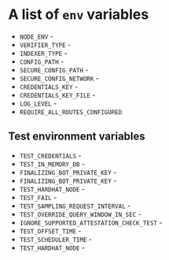 # A list of `env` variables

- `NODE_ENV` -
- `VERIFIER_TYPE` -
- `INDEXER_TYPE` -
- `CONFIG_PATH` -
- `SECURE_CONFIG_PATH` -
- `SECURE_CONFIG_NETWORK` -
- `CREDENTIALS_KEY` -
- `CREDENTIALS_KEY_FILE` -
- `LOG_LEVEL` -
- `REQUIRE_ALL_ROUTES_CONFIGURED`

## Test environment variables

- `TEST_CREDENTIALS` - 
- `TEST_IN_MEMORY_DB` -
- `FINALIZING_BOT_PRIVATE_KEY` -
- `FINALIZING_BOT_PRIVATE_KEY` -
- `TEST_HARDHAT_NODE` -
- `TEST_FAIL` -
- `TEST_SAMPLING_REQUEST_INTERVAL` -
- `TEST_OVERRIDE_QUERY_WINDOW_IN_SEC` -
- `IGNORE_SUPPORTED_ATTESTATION_CHECK_TEST` -
- `TEST_OFFSET_TIME` -
- `TEST_SCHEDULER_TIME` -
- `TEST_HARDHAT_NODE` -